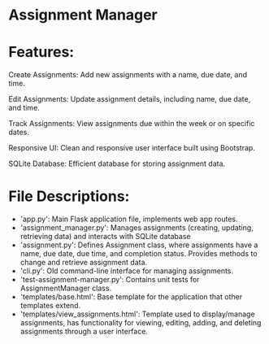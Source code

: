 # Assignment Manager

# Features:
Create Assignments: Add new assignments with a name, due date, and time.

Edit Assignments: Update assignment details, including name, due date, and time.

Track Assignments: View assignments due within the week or on specific dates.

Responsive UI: Clean and responsive user interface built using Bootstrap.

SQLite Database: Efficient database for storing assignment data.
  
# File Descriptions:
- 'app.py': Main Flask application file, implements web app routes.
- 'assignment_manager.py': Manages assignments (creating, updating, retrieving data) and interacts with SQLite database
- 'assignment.py': Defines Assignment class, where assignments have a name, due date, due time, and completion status. Provides methods to change and retrieve assignment data.
- 'cli.py': Old command-line interface for managing assignments.
- 'test-assignment-manager.py': Contains unit tests for AssignmentManager class.
- 'templates/base.html': Base template for the application that other templates extend.
- 'templates/view_assignments.html': Template used to display/manage assignments, has functionality for viewing, editing, adding, and deleting assignments through a user interface.

